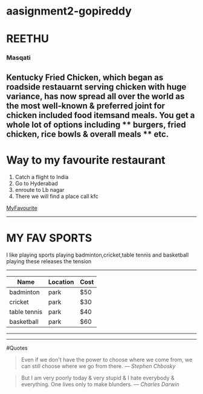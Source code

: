 # aasignment2-gopireddy
# REETHU #
### Masqati ###
Kentucky Fried Chicken, which began as roadside restauarnt serving chicken with huge variance, has now spread all over the world as the most well-known & preferred joint for chicken included food itemsand meals. You get a whole lot of options including ** burgers, fried chicken, rice bowls & overall meals ** etc.
--------------------------

# Way to my favourite restaurant

1. Catch a flight to India
2. Go to Hyderabad
3. enroute to Lb nagar
4. There we will find a place call kfc

[MyFavourite](https://github.com/Reethureddy28/aasignment2-gopireddy/blob/main/AboutMe.md)

---------------------------
# MY FAV SPORTS

I like playing sports
playing badminton,cricket,table tennis and basketball
playing these releases the tension

-----------------------------
|Name        |Location|Cost|
|------------|--------|----|
|badminton   |park    |$50 |
|cricket     | park   |$30 |
|table tennis| park   |$40 |
|basketball  |park    |$60 | 
-----------------------------

-------------------------------------------
#Quotes

>Even if we don't have the power to choose where we come from, we can still choose where we go from there. *— Stephen Chbosky*

>But I am very poorly today & very stupid & I hate everybody & everything. One lives only to make blunders. *― Charles Darwin*

